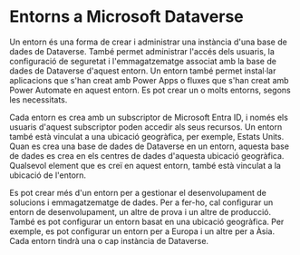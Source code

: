 # Entorns a Microsoft Dataverse
Un entorn és una forma de crear i administrar una instància d'una base de dades de Dataverse. També permet administrar l'accés dels usuaris, la configuració de seguretat i l'emmagatzematge associat amb la base de dades de Dataverse d'aquest entorn. Un entorn també permet instal·lar aplicacions que s'han creat amb Power Apps o fluxes que s'han creat amb Power Automate en aquest entorn. Es pot crear un o molts entorns, segons les necessitats.

Cada entorn es crea amb un subscriptor de Microsoft Entra ID, i només els usuaris d'aquest subscriptor poden accedir als seus recursos. Un entorn també està vinculat a una ubicació geogràfica, per exemple, Estats Units. Quan es crea una base de dades de Dataverse en un entorn, aquesta base de dades es crea en els centres de dades d'aquesta ubicació geogràfica. Qualsevol element que es creï en aquest entorn, també està vinculat a la ubicació de l'entorn.


Es pot crear més d'un entorn per a gestionar el desenvolupament de solucions i emmagatzematge de dades. Per a fer-ho, cal configurar un entorn de desenvolupament, un altre de prova i un altre de producció. També es pot configurar un entorn basat en una ubicació geogràfica. Per exemple, es pot configurar un entorn per a Europa i un altre per a Àsia. Cada entorn tindrà una o cap instància de Dataverse.
